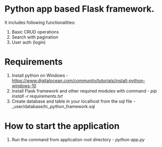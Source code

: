 # Python app based Flask framework.

It includes following functionalities:
1. Basic CRUD operations
2. Search with pagination
3. User auth (login)


# Requirements
1. Install python on Windows - https://www.digitalocean.com/community/tutorials/install-python-windows-10
2. Install Flask framework and other required modules with command - _pip install -r requirements.txt_
3. Create database and table in your localhost from the sql file - _user/database/tc_python_framework.sql


# How to start the application
1. Run the command from application root directory - _python app.py_
